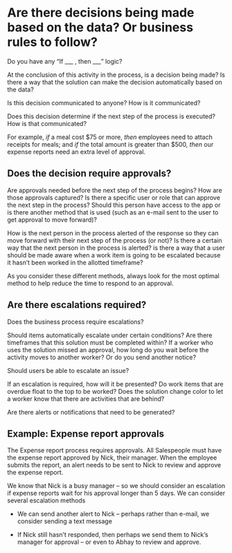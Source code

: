 Are there decisions being made based on the data? Or business rules to follow?
==============================================================================

Do you have any “If ___ , then ___” logic?

At the conclusion of this activity in the process, is a decision being made? Is
there a way that the solution can make the decision automatically based on the
data?

Is this decision communicated to anyone? How is it communicated?

Does this decision determine if the next step of the process is executed? How is
that communicated?

For example, *if* a meal cost \$75 or more, *then* employees need to attach
receipts for meals; and *if* the total amount is greater than \$500, *then* our
expense reports need an extra level of approval.

Does the decision require approvals?
------------------------------------

Are approvals needed before the next step of the process begins? How are those
approvals captured? Is there a specific user or role that can approve the next
step in the process? Should this person have access to the app or is there
another method that is used (such as an e-mail sent to the user to get approval
to move forward)?

How is the next person in the process alerted of the response so they can move
forward with their next step of the process (or not)? Is there a certain way
that the next person in the process is alerted? is there a way that a user
should be made aware when a work item is going to be escalated because it hasn’t
been worked in the allotted timeframe?

As you consider these different methods, always look for the most optimal method
to help reduce the time to respond to an approval.

Are there escalations required?
-------------------------------

Does the business process require escalations?

Should items automatically escalate under certain conditions? Are there
timeframes that this solution must be completed within? If a worker who uses the
solution missed an approval, how long do you wait before the activity moves to
another worker? Or do you send another notice?

Should users be able to escalate an issue?

If an escalation is required, how will it be presented? Do work items that are
overdue float to the top to be worked? Does the solution change color to let a
worker know that there are activities that are behind?

Are there alerts or notifications that need to be generated?

Example: Expense report approvals
---------------------------------

The Expense report process requires approvals. All Salespeople must have the
expense report approved by Nick, their manager. When the employee submits the
report, an alert needs to be sent to Nick to review and approve the expense
report.

We know that Nick is a busy manager – so we should consider an escalation if
expense reports wait for his approval longer than 5 days. We can consider
several escalation methods

-   We can send another alert to Nick – perhaps rather than e-mail, we consider
    sending a text message

-   If Nick still hasn’t responded, then perhaps we send them to Nick’s manager
    for approval – or even to Abhay to review and approve.
